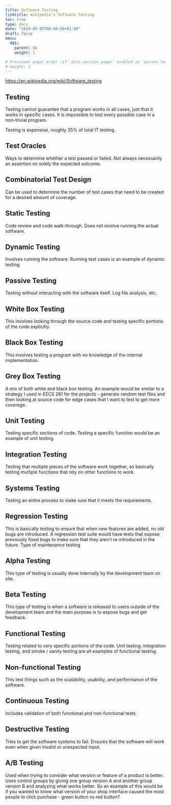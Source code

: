 ```yaml
---
title: Software Testing
linktitle: Wikipedia's Software Testing
toc: true
type: docs
date: "2019-05-05T00:00:00+01:00"
draft: false
menu:
  481:
    parent: QA
    weight: 1

# Prev/next pager order (if `docs_section_pager` enabled in `params.toml`)
# weight: 1
---
```


https://en.wikipedia.org/wiki/Software_testing

## Testing

Testing cannot guarantee that a program works in all cases, just that it works in specific cases. It is impossible to test every possible case in a non-trivial program.

Testing is expensive, roughly 35% of total IT testing.

## Test Oracles

Ways to determine whether a test passed or failed. Not always necessarily an assertion on solely the expected outcome.

## Combinatorial Test Design

Can be used to determine the number of test cases that need to be created for a desired amount of coverage.

## Static Testing

Code review and code walk-through. Does not involve running the actual software.

## Dynamic Testing

Involves running the software. Running test cases is an example of dynamic testing

## Passive Testing

Testing without interacting with the software itself. Log file analysis, etc.

## White Box Testing

This involves looking through the source code and testing specific portions of the code explicitly. 

## Black Box Testing

This involves testing a program with no knowledge of the internal implementation. 

## Grey Box Testing

A mix of both white and black box testing. An example would be similar to a strategy I used in EECS 281 for the projects - generate random test files and then looking at source code for edge cases that I want to test to get more coverage.

## Unit Testing

Testing specific sections of code. Testing a specific function would be an example of unit testing.

## Integration Testing

Testing that multiple pieces of the software work together, so basically testing multiple functions that rely on other functions to work.

## Systems Testing

Testing an entire process to make sure that it meets the requirements.

## Regression Testing

This is basically testing to ensure that when new features are added, no old bugs are introduced. A regression test suite would have tests that expose previously fixed bugs to make sure that they aren't re-introduced in the future. Type of maintenance testing

## Alpha Testing

This type of testing is usually done internally by the development team on site.

## Beta Testing

This type of testing is when a software is released to users outside of the development team and the main purpose is to expose bugs and get feedback.

## Functional Testing

Testing related to very specific portions of the code. Unit testing, integration testing, and smoke / sanity testing are all examples of functional testing.

## Non-functional Testing

This test things such as the scalability, usability, and performance of the software.

## Continuous Testing

Includes validation of both functional and non-functional tests

## Destructive Testing

Tries to get the software systems to fail. Ensures that the software will work even when given invalid or unexpected input.

## A/B Testing

Used when trying to consider what version or feature of a product is better. Uses control groups by giving one group version A and another group version B and analyzing what works better. So an example of this would be if you wanted to know what version of your shop interface caused the most people to click purchase - green button vs red button?